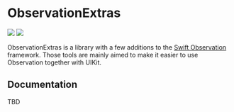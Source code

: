 # ObservationExtras
[![](https://img.shields.io/endpoint?url=https%3A%2F%2Fswiftpackageindex.com%2Fapi%2Fpackages%2FDominikGrodl%2FObservationExtras%2Fbadge%3Ftype%3Dswift-versions)](https://swiftpackageindex.com/DominikGrodl/ObservationExtras)
[![](https://img.shields.io/endpoint?url=https%3A%2F%2Fswiftpackageindex.com%2Fapi%2Fpackages%2FDominikGrodl%2FObservationExtras%2Fbadge%3Ftype%3Dplatforms)](https://swiftpackageindex.com/DominikGrodl/ObservationExtras)

ObservationExtras is a library with a few additions to the [Swift Observation](https://developer.apple.com/documentation/observation) framework. 
Those tools are mainly aimed to make it easier to use Observation together with UIKit.

## Documentation

TBD



